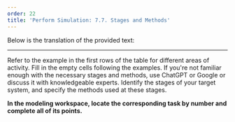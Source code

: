 ```yaml
---
order: 22
title: 'Perform Simulation: 7.7. Stages and Methods'
---
```


Below is the translation of the provided text:

---

Refer to the example in the first rows of the table for different areas of activity. Fill in the empty cells following the examples. If you're not familiar enough with the necessary stages and methods, use ChatGPT or Google or discuss it with knowledgeable experts. Identify the stages of your target system, and specify the methods used at these stages.

**In the modeling workspace, locate the corresponding task by number and complete all of its points.**
